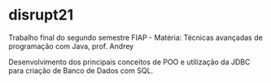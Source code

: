 # disrupt21
Trabalho final do segundo semestre FIAP - Matéria: Técnicas avançadas de programação com Java, prof. Andrey

Desenvolvimento dos principais conceitos de POO e utilização da JDBC para criação de Banco de Dados com SQL.
